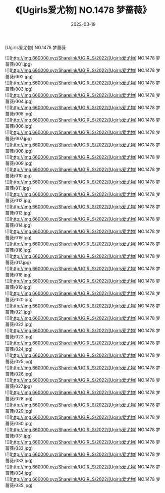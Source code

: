 ﻿---
layout: post
title:  《[Ugirls爱尤物] NO.1478 梦蔷薇》
date:   2022-03-19
img: http://img.660000.xyz/Sharelink/UGIRLS/2022/[Ugirls爱尤物] NO.1478 梦蔷薇/000.jpg
categories: [美女, 清纯, 唯美]
---

[Ugirls爱尤物] NO.1478 梦蔷薇

 ![](http://img.660000.xyz/Sharelink/UGIRLS/2022/[Ugirls爱尤物] NO.1478 梦蔷薇/001.jpg) <br>![](http://img.660000.xyz/Sharelink/UGIRLS/2022/[Ugirls爱尤物] NO.1478 梦蔷薇/002.jpg) <br>![](http://img.660000.xyz/Sharelink/UGIRLS/2022/[Ugirls爱尤物] NO.1478 梦蔷薇/003.jpg) <br>![](http://img.660000.xyz/Sharelink/UGIRLS/2022/[Ugirls爱尤物] NO.1478 梦蔷薇/004.jpg) <br>![](http://img.660000.xyz/Sharelink/UGIRLS/2022/[Ugirls爱尤物] NO.1478 梦蔷薇/005.jpg) <br>![](http://img.660000.xyz/Sharelink/UGIRLS/2022/[Ugirls爱尤物] NO.1478 梦蔷薇/006.jpg) <br>![](http://img.660000.xyz/Sharelink/UGIRLS/2022/[Ugirls爱尤物] NO.1478 梦蔷薇/007.jpg) <br>![](http://img.660000.xyz/Sharelink/UGIRLS/2022/[Ugirls爱尤物] NO.1478 梦蔷薇/008.jpg) <br>![](http://img.660000.xyz/Sharelink/UGIRLS/2022/[Ugirls爱尤物] NO.1478 梦蔷薇/009.jpg) <br>![](http://img.660000.xyz/Sharelink/UGIRLS/2022/[Ugirls爱尤物] NO.1478 梦蔷薇/010.jpg) <br>![](http://img.660000.xyz/Sharelink/UGIRLS/2022/[Ugirls爱尤物] NO.1478 梦蔷薇/011.jpg) <br>![](http://img.660000.xyz/Sharelink/UGIRLS/2022/[Ugirls爱尤物] NO.1478 梦蔷薇/012.jpg) <br>![](http://img.660000.xyz/Sharelink/UGIRLS/2022/[Ugirls爱尤物] NO.1478 梦蔷薇/013.jpg) <br>![](http://img.660000.xyz/Sharelink/UGIRLS/2022/[Ugirls爱尤物] NO.1478 梦蔷薇/014.jpg) <br>![](http://img.660000.xyz/Sharelink/UGIRLS/2022/[Ugirls爱尤物] NO.1478 梦蔷薇/015.jpg) <br>![](http://img.660000.xyz/Sharelink/UGIRLS/2022/[Ugirls爱尤物] NO.1478 梦蔷薇/016.jpg) <br>![](http://img.660000.xyz/Sharelink/UGIRLS/2022/[Ugirls爱尤物] NO.1478 梦蔷薇/017.jpg) <br>![](http://img.660000.xyz/Sharelink/UGIRLS/2022/[Ugirls爱尤物] NO.1478 梦蔷薇/018.jpg) <br>![](http://img.660000.xyz/Sharelink/UGIRLS/2022/[Ugirls爱尤物] NO.1478 梦蔷薇/019.jpg) <br>![](http://img.660000.xyz/Sharelink/UGIRLS/2022/[Ugirls爱尤物] NO.1478 梦蔷薇/020.jpg) <br>![](http://img.660000.xyz/Sharelink/UGIRLS/2022/[Ugirls爱尤物] NO.1478 梦蔷薇/021.jpg) <br>![](http://img.660000.xyz/Sharelink/UGIRLS/2022/[Ugirls爱尤物] NO.1478 梦蔷薇/022.jpg) <br>![](http://img.660000.xyz/Sharelink/UGIRLS/2022/[Ugirls爱尤物] NO.1478 梦蔷薇/023.jpg) <br>![](http://img.660000.xyz/Sharelink/UGIRLS/2022/[Ugirls爱尤物] NO.1478 梦蔷薇/024.jpg) <br>![](http://img.660000.xyz/Sharelink/UGIRLS/2022/[Ugirls爱尤物] NO.1478 梦蔷薇/025.jpg) <br>![](http://img.660000.xyz/Sharelink/UGIRLS/2022/[Ugirls爱尤物] NO.1478 梦蔷薇/026.jpg) <br>![](http://img.660000.xyz/Sharelink/UGIRLS/2022/[Ugirls爱尤物] NO.1478 梦蔷薇/027.jpg) <br>![](http://img.660000.xyz/Sharelink/UGIRLS/2022/[Ugirls爱尤物] NO.1478 梦蔷薇/028.jpg) <br>![](http://img.660000.xyz/Sharelink/UGIRLS/2022/[Ugirls爱尤物] NO.1478 梦蔷薇/029.jpg) <br>![](http://img.660000.xyz/Sharelink/UGIRLS/2022/[Ugirls爱尤物] NO.1478 梦蔷薇/030.jpg) <br>![](http://img.660000.xyz/Sharelink/UGIRLS/2022/[Ugirls爱尤物] NO.1478 梦蔷薇/031.jpg) <br>![](http://img.660000.xyz/Sharelink/UGIRLS/2022/[Ugirls爱尤物] NO.1478 梦蔷薇/032.jpg) <br>![](http://img.660000.xyz/Sharelink/UGIRLS/2022/[Ugirls爱尤物] NO.1478 梦蔷薇/033.jpg) <br>![](http://img.660000.xyz/Sharelink/UGIRLS/2022/[Ugirls爱尤物] NO.1478 梦蔷薇/034.jpg) <br>![](http://img.660000.xyz/Sharelink/UGIRLS/2022/[Ugirls爱尤物] NO.1478 梦蔷薇/035.jpg) <br>